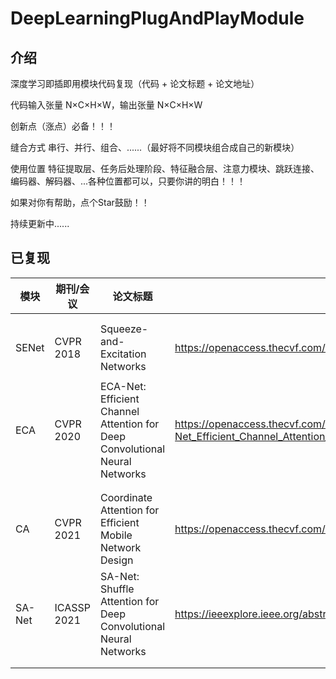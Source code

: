 # DeepLearningPlugAndPlayModule

## 介绍

深度学习即插即用模块代码复现（代码 + 论文标题 + 论文地址）

代码输入张量 N×C×H×W，输出张量 N×C×H×W

创新点（涨点）必备！！！

缝合方式       串行、并行、组合、......（最好将不同模块组合成自己的新模块）

使用位置       特征提取层、任务后处理阶段、特征融合层、注意力模块、跳跃连接、编码器、解码器、...各种位置都可以，只要你讲的明白！！！



如果对你有帮助，点个Star鼓励！！

持续更新中......





## 已复现

| 模块   | 期刊/会议   | 论文标题                                                     | 论文地址                                                     |
| ------ | ----------- | ------------------------------------------------------------ | ------------------------------------------------------------ |
|        |             |                                                              |                                                              |
|        |             |                                                              |                                                              |
| SENet  | CVPR 2018   | Squeeze-and-Excitation Networks                              | https://openaccess.thecvf.com/content_cvpr_2018/html/Hu_Squeeze-and-Excitation_Networks_CVPR_2018_paper.html |
|        |             |                                                              |                                                              |
| ECA    | CVPR 2020   | ECA-Net: Efficient Channel Attention for Deep Convolutional Neural Networks | https://openaccess.thecvf.com/content_CVPR_2020/html/Wang_ECA-Net_Efficient_Channel_Attention_for_Deep_Convolutional_Neural_Networks_CVPR_2020_paper.html |
|        |             |                                                              |                                                              |
|        |             |                                                              |                                                              |
| CA     | CVPR 2021   | Coordinate Attention for Efficient Mobile Network Design     | https://openaccess.thecvf.com/content/CVPR2021/html/Hou_Coordinate_Attention_for_Efficient_Mobile_Network_Design_CVPR_2021_paper.html |
| SA-Net | ICASSP 2021 | SA-Net: Shuffle Attention for Deep Convolutional Neural Networks | https://ieeexplore.ieee.org/abstract/document/9414568        |
|        |             |                                                              |                                                              |
|        |             |                                                              |                                                              |


